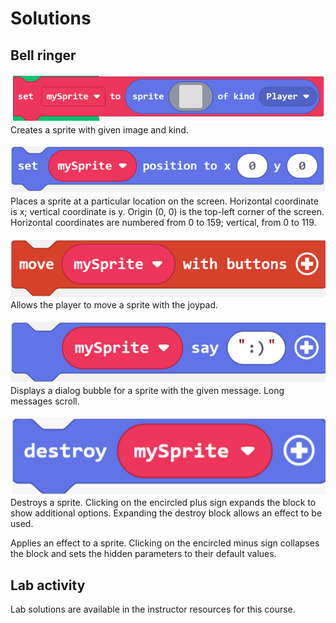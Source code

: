# Solutions
## Bell ringer

![sprite creation block](assets/1.2.9-create-sprite.png)\
Creates a sprite with given image and kind.
\
\
![sprite positioning block](assets/1.2.9-place-sprite.png)\
Places a sprite at a particular location on the screen. Horizontal coordinate is x; vertical coordinate is y. Origin (0, 0) is the top-left corner of the screen. Horizontal coordinates are numbered from 0 to 159; vertical, from 0 to 119.
\
\
![move sprite block](assets/1.2.9-move-sprite.png)\
Allows the player to move a sprite with the joypad.
\
\
![sprite dialog block](assets/1.2.9-sprite-dialog.png)\
Displays a dialog bubble for a sprite with the given message. Long messages scroll.
\
\
![sprite destruction block](assets/1.2.9-destroy-sprite.png)\
Destroys a sprite. Clicking on the encircled plus sign expands the block to show additional options. Expanding the destroy block allows an effect to be used.

Applies an effect to a sprite. Clicking on the encircled minus sign collapses the block and sets the hidden parameters to their default values.

## Lab activity
Lab solutions are available in the instructor resources for this course.

